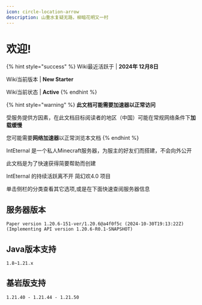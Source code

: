 ```yaml
---
icon: circle-location-arrow
description: 山重水复疑无路，柳暗花明又一村
---
```


# 欢迎!

{% hint style="success" %}
Wiki最近活跃于 | **2024年 12月8日**

Wiki当前版本     | **New Starter**

Wiki当前状态     | **Active**
{% endhint %}

{% hint style="warning" %}
**此文档可能需要加速器以正常访问**

受服务提供方因素，在此文档目标阅读者的地区（中国）可能在常规网络条件下**加载缓慢**

您可能需要**网络加速器**以正常浏览本文档
{% endhint %}

IntEternal 是一个私人Minecraft服务器，为服主的好友们而搭建，不会向外公开

此文档是为了快速获得简要帮助而创建

IntEternal 的持续活跃离不开 简幻欢4.0 项目

单击侧栏的分类查看其它选项,或是在下面快速查阅服务器信息

## 服务器版本

```
Paper version 1.20.6-151-ver/1.20.6@a4f0f5c (2024-10-30T19:13:22Z) 
(Implementing API version 1.20.6-R0.1-SNAPSHOT)
```

## Java版本支持

```
1.8~1.21.x
```

## 基岩版支持

```
1.21.40 - 1.21.44 - 1.21.50
```
